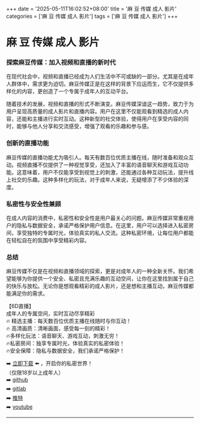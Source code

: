 +++
date = '2025-05-11T16:02:52+08:00'
title = '麻 豆 传媒 成人 影片'
categories = ['麻 豆 传媒 成人 影片']
tags = ['麻 豆 传媒 成人 影片']
+++

# 麻 豆 传媒 成人 影片

### 探索麻豆传媒：加入视频和直播的新时代

在现代社会中，视频和直播已经成为人们生活中不可或缺的一部分。尤其是在成年人群体中，需求更为迫切。麻豆传媒正是在这样的背景下应运而生，它不仅提供多样化的内容，更创造了一个专属于成年人的互动平台。

随着技术的发展，视频和直播的形式不断演变。麻豆传媒深谙这一趋势，致力于为用户呈现高质量的成人影片和直播内容。用户在这里不仅能观看到精选的成人内容，还能和主播进行实时互动。这种新型的社交体验，使得用户在享受内容的同时，能够与他人分享和交流感受，增强了观看的乐趣和参与感。

### 创新的直播功能

麻豆传媒的直播功能尤为吸引人。每天有数百位优质主播在线，随时准备和观众互动。视频直播不仅提供了一种视觉享受，还加入了丰富的语音聊天和游戏互动功能。这意味着，用户不仅能享受到视觉上的刺激，还能通过各种互动玩法，提升线上社交的乐趣。这种多样化的玩法，对于成年人来说，无疑增添了不少体验的深度。

### 私密性与安全性兼顾

在成人内容的消费中，私密性和安全性是用户最关心的问题。麻豆传媒非常重视用户的隐私与数据安全，承诺严格保护用户信息。在这里，用户可以选择进入私密房间，享受独特的专属时光，体验真实的私人交流。这种私密环境，让每位用户都能在轻松自在的氛围中享受精彩内容。

### 总结

麻豆传媒不仅是在视频和直播领域的探索，更是对成年人的一种全新关怀。我们希望能够为你提供一个安全、私密且充满乐趣的互动空间，让你在这里找到属于自己的快乐与放松。无论你是想观看精彩的成人影片，还是想和主播互动，麻豆传媒都能满足你的需求。

【6D直播】  
成年人的专属空间，实时互动尽享精彩  
🔥 精选主播：每天数百位优质主播在线随时与你互动！  
🔥 高清画质：清晰画面，感受每一刻的精彩！  
🔥多样化玩法：语音聊天、游戏互动，刺激无穷！  
🔥私密房间：独享专属时光，体验真实的私密体验！  
🔥安全保障：隐私与数据安全，我们承诺严格保护！  

➡️ [立即下载](https://down123.s3.ap-east-1.amazonaws.com/index.html?channelCode=blog) ⬅️ ，开启你的私密世界！  
（仅限18岁以上成年人）  
➡️ [github](https://aldult-live.github.io/)  
➡️ [gitlab](https://seo-09598d.gitlab.io/)  
➡️ [推特](https://x.com/wegame33)  
➡️ [youtube](https://www.youtube.com/@6Dlive)  

---
